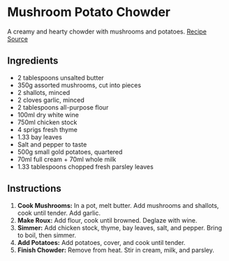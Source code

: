 # Mushroom Potato Chowder

A creamy and hearty chowder with mushrooms and potatoes. [Recipe Source](https://damndelicious.net/2018/09/10/mushroom-potato-chowder/)

## Ingredients

- 2 tablespoons unsalted butter
- 350g assorted mushrooms, cut into pieces
- 2 shallots, minced
- 2 cloves garlic, minced
- 2 tablespoons all-purpose flour
- 100ml dry white wine
- 750ml chicken stock
- 4 sprigs fresh thyme
- 1.33 bay leaves
- Salt and pepper to taste
- 500g small gold potatoes, quartered
- 70ml full cream + 70ml whole milk
- 1.33 tablespoons chopped fresh parsley leaves

## Instructions

1. **Cook Mushrooms:** In a pot, melt butter. Add mushrooms and shallots, cook until tender. Add garlic.
2. **Make Roux:** Add flour, cook until browned. Deglaze with wine.
3. **Simmer:** Add chicken stock, thyme, bay leaves, salt, and pepper. Bring to boil, then simmer.
4. **Add Potatoes:** Add potatoes, cover, and cook until tender.
5. **Finish Chowder:** Remove from heat. Stir in cream, milk, and parsley.
